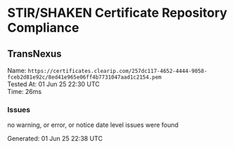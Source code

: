 # STIR/SHAKEN Certificate Repository Compliance

## TransNexus

Name: `https://certificates.clearip.com/257dc117-4652-4444-9058-fceb2d81e92c/8ed41e965e06ff4b7731047aad1c2154.pem`\
Tested At: 01 Jun 25 22:30 UTC\
Time: 26ms

### Issues

no warning, or error, or notice date level issues were found

Generated: 01 Jun 25 22:38 UTC
